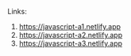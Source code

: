 Links:

1) https://javascript-a1.netlify.app
2) https://javascript-a2.netlify.app
3) https://javascript-a3.netlify.app
